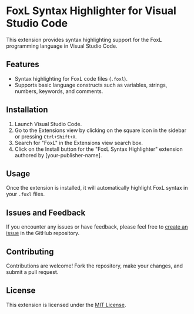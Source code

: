 # FoxL Syntax Highlighter for Visual Studio Code

This extension provides syntax highlighting support for the FoxL programming language in Visual Studio Code.

## Features

- Syntax highlighting for FoxL code files (`.foxl`).
- Supports basic language constructs such as variables, strings, numbers, keywords, and comments.

## Installation

1. Launch Visual Studio Code.
2. Go to the Extensions view by clicking on the square icon in the sidebar or pressing `Ctrl+Shift+X`.
3. Search for "FoxL" in the Extensions view search box.
4. Click on the Install button for the "FoxL Syntax Highlighter" extension authored by [your-publisher-name].

## Usage

Once the extension is installed, it will automatically highlight FoxL syntax in your `.foxl` files.

## Issues and Feedback

If you encounter any issues or have feedback, please feel free to [create an issue](https://github.com/your-username/your-repository/issues) in the GitHub repository.

## Contributing

Contributions are welcome! Fork the repository, make your changes, and submit a pull request.

## License

This extension is licensed under the [MIT License](LICENSE).
